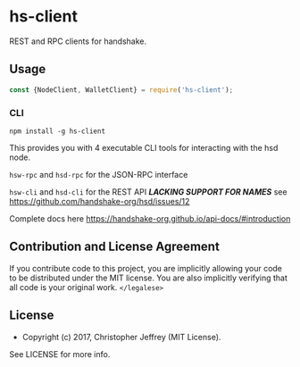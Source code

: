 # hs-client

REST and RPC clients for handshake.

## Usage

``` js
const {NodeClient, WalletClient} = require('hs-client');
```

### CLI 

`npm install -g hs-client`

This provides you with 4 executable CLI tools for interacting with the hsd node.

`hsw-rpc` and `hsd-rpc` for the JSON-RPC interface 

`hsw-cli` and `hsd-cli` for the REST API ***LACKING SUPPORT FOR NAMES*** see https://github.com/handshake-org/hsd/issues/12

Complete docs here https://handshake-org.github.io/api-docs/#introduction

## Contribution and License Agreement

If you contribute code to this project, you are implicitly allowing your code
to be distributed under the MIT license. You are also implicitly verifying that
all code is your original work. `</legalese>`

## License

- Copyright (c) 2017, Christopher Jeffrey (MIT License).

See LICENSE for more info.
